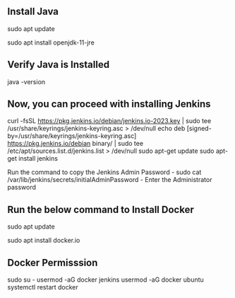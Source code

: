 Install Java
-------------

sudo apt update

sudo apt install openjdk-11-jre


Verify Java is Installed
------------------------------

java -version


Now, you can proceed with installing Jenkins
--------------------------------------------

curl -fsSL https://pkg.jenkins.io/debian/jenkins.io-2023.key | sudo tee \
  /usr/share/keyrings/jenkins-keyring.asc > /dev/null
echo deb [signed-by=/usr/share/keyrings/jenkins-keyring.asc] \
  https://pkg.jenkins.io/debian binary/ | sudo tee \
  /etc/apt/sources.list.d/jenkins.list > /dev/null
sudo apt-get update
sudo apt-get install jenkins


 Run the command to copy the Jenkins Admin Password - sudo cat /var/lib/jenkins/secrets/initialAdminPassword - Enter the Administrator password



 Run the below command to Install Docker
 ----------------------------------------

sudo apt update

sudo apt install docker.io


Docker Permisssion
----------------
sudo su - 
usermod -aG docker jenkins
usermod -aG docker ubuntu
systemctl restart docker
